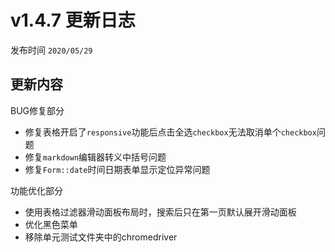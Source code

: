 
# v1.4.7 更新日志

发布时间 `2020/05/29`

## 更新内容

BUG修复部分

- 修复表格开启了`responsive`功能后点击全选`checkbox`无法取消单个`checkbox`问题
- 修复`markdown`编辑器转义中括号问题
- 修复`Form::date`时间日期表单显示定位异常问题


功能优化部分

- 使用表格过滤器滑动面板布局时，搜索后只在第一页默认展开滑动面板
- 优化黑色菜单
- 移除单元测试文件夹中的chromedriver


